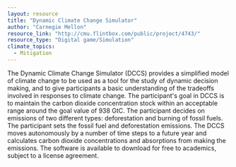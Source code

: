 ```yaml
---
layout: resource
title: "Dynamic Climate Change Simulator"
author: "Carnegie Mellon"
resource_link: "http://cmu.flintbox.com/public/project/4743/"
resource_type: "Digital game/Simulation"
climate_topics:
  - Mitigation
---
```


The Dynamic Climate Change Simulator (DCCS) provides a simplified model of climate change to be used as a tool for the study of dynamic decision making, and to give participants a basic understanding of the tradeoffs involved in responses to climate change. The participant's goal in DCCS is to maintain the carbon dioxide concentration stock within an acceptable range around the goal value of 938 GtC. The participant decides on emissions of two different types: deforestation and burning of fossil fuels. The participant sets the fossil fuel and deforestation emissions. The DCCS moves autonomously by a number of time steps to a future year and calculates carbon dioxide concentrations and absorptions from making the emissions. The software is available to download for free to academics, subject to a license agreement.
